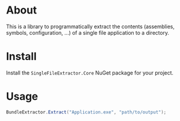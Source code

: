 # About
This is a library to programmatically extract the contents (assemblies, symbols, configuration, ...) of a single file application to a directory.

# Install
Install the `SingleFileExtractor.Core` NuGet package for your project.

# Usage
```csharp
BundleExtractor.Extract("Application.exe", "path/to/output");
```